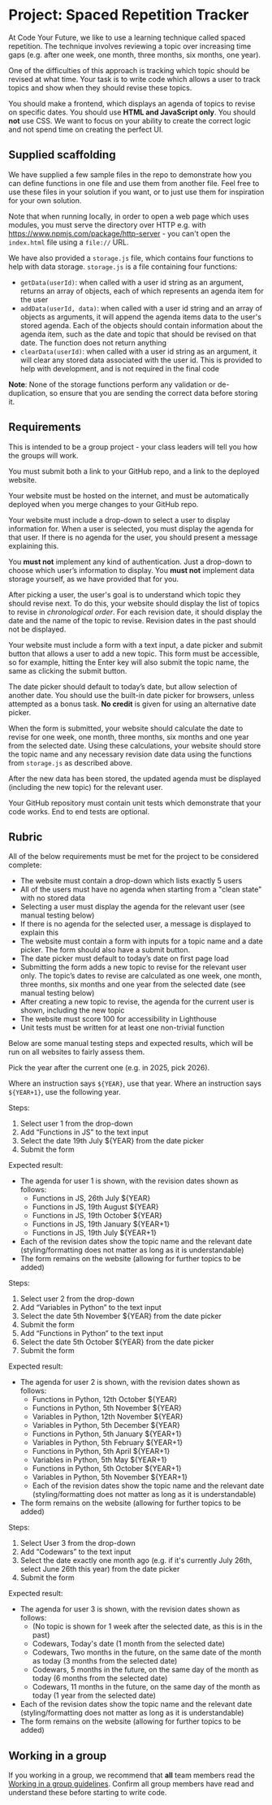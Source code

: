 # Project: Spaced Repetition Tracker

At Code Your Future, we like to use a learning technique called spaced repetition. The technique involves reviewing a topic over increasing time gaps (e.g. after one week, one month, three months, six months, one year).

One of the difficulties of this approach is tracking which topic should be revised at what time. Your task is to write code which allows a user to track topics and show when they should revise these topics.

You should make a frontend, which displays an agenda of topics to revise on specific dates. You should use **HTML and JavaScript only**. You should **not** use CSS. We want to focus on your ability to create the correct logic and not spend time on creating the perfect UI.

## Supplied scaffolding

We have supplied a few sample files in the repo to demonstrate how you can define functions in one file and use them from another file. Feel free to use these files in your solution if you want, or to just use them for inspiration for your own solution.

Note that when running locally, in order to open a web page which uses modules, you must serve the directory over HTTP e.g. with https://www.npmjs.com/package/http-server - you can't open the `index.html` file using a `file://` URL.

We have also provided a `storage.js` file, which contains four functions to help with data storage. `storage.js` is a file containing four functions:

- `getData(userId)`: when called with a user id string as an argument, returns an array of objects, each of which represents an agenda item for the user
- `addData(userId, data)`: when called with a user id string and an array of objects as arguments, it will append the agenda items data to the user's stored agenda. Each of the objects should contain information about the agenda item, such as the date and topic that should be revised on that date. The function does not return anything
- `clearData(userId)`: when called with a user id string as an argument, it will clear any stored data associated with the user id. This is provided to help with development, and is not required in the final code

**Note**: None of the storage functions perform any validation or de-duplication, so ensure that you are sending the correct data before storing it.

## Requirements

This is intended to be a group project - your class leaders will tell you how the groups will work.

You must submit both a link to your GitHub repo, and a link to the deployed website.

Your website must be hosted on the internet, and must be automatically deployed when you merge changes to your GitHub repo.

Your website must include a drop-down to select a user to display information for. When a user is selected, you must display the agenda for that user. If there is no agenda for the user, you should present a message explaining this.

You **must not** implement any kind of authentication. Just a drop-down to choose which user’s information to display. You **must not** implement data storage yourself, as we have provided that for you.

After picking a user, the user's goal is to understand which topic they should revise next. To do this, your website should display the list of topics to revise in _chronological order_. For each revision date, it should display the date and the name of the topic to revise. Revision dates in the past should not be displayed.

Your website must include a form with a text input, a date picker and submit button that allows a user to add a new topic. This form must be accessible, so for example, hitting the Enter key will also submit the topic name, the same as clicking the submit button.

The date picker should default to today’s date, but allow selection of another date. You should use the built-in date picker for browsers, unless attempted as a bonus task. **No credit** is given for using an alternative date picker.

When the form is submitted, your website should calculate the date to revise for one week, one month, three months, six months and one year from the selected date. Using these calculations, your website should store the topic name and any necessary revision date data using the functions from `storage.js` as described above.

After the new data has been stored, the updated agenda must be displayed (including the new topic) for the relevant user.

Your GitHub repository must contain unit tests which demonstrate that your code works. End to end tests are optional.

## Rubric

All of the below requirements must be met for the project to be considered complete:

- The website must contain a drop-down which lists exactly 5 users
- All of the users must have no agenda when starting from a "clean state" with no stored data
- Selecting a user must display the agenda for the relevant user (see manual testing below)
- If there is no agenda for the selected user, a message is displayed to explain this
- The website must contain a form with inputs for a topic name and a date picker. The form should also have a submit button.
- The date picker must default to today’s date on first page load
- Submitting the form adds a new topic to revise for the relevant user only. The topic’s dates to revise are calculated as one week, one month, three months, six months and one year from the selected date (see manual testing below)
- After creating a new topic to revise, the agenda for the current user is shown, including the new topic
- The website must score 100 for accessibility in Lighthouse
- Unit tests must be written for at least one non-trivial function

Below are some manual testing steps and expected results, which will be run on all websites to fairly assess them.

Pick the year after the current one (e.g. in 2025, pick 2026).

Where an instruction says `${YEAR}`, use that year. Where an instruction says `${YEAR+1}`, use the following year.

Steps:

1. Select user 1 from the drop-down
1. Add “Functions in JS” to the text input
1. Select the date 19th July ${YEAR} from the date picker
1. Submit the form

Expected result:

- The agenda for user 1 is shown, with the revision dates shown as follows:
  - Functions in JS, 26th July ${YEAR}
  - Functions in JS, 19th August ${YEAR}
  - Functions in JS, 19th October ${YEAR}
  - Functions in JS, 19th January ${YEAR+1}
  - Functions in JS, 19th July ${YEAR+1}
- Each of the revision dates show the topic name and the relevant date (styling/formatting does not matter as long as it is understandable)
- The form remains on the website (allowing for further topics to be added)

Steps:

1. Select user 2 from the drop-down
1. Add “Variables in Python” to the text input
1. Select the date 5th November ${YEAR} from the date picker
1. Submit the form
1. Add “Functions in Python” to the text input
1. Select the date 5th October ${YEAR} from the date picker
1. Submit the form

Expected result:

- The agenda for user 2 is shown, with the revision dates shown as follows:
  - Functions in Python, 12th October ${YEAR}
  - Functions in Python, 5th November ${YEAR}
  - Variables in Python, 12th November ${YEAR}
  - Variables in Python, 5th December ${YEAR}
  - Functions in Python, 5th January ${YEAR+1}
  - Variables in Python, 5th February ${YEAR+1}
  - Functions in Python, 5th April ${YEAR+1}
  - Variables in Python, 5th May ${YEAR+1}
  - Functions in Python, 5th October ${YEAR+1}
  - Variables in Python, 5th November ${YEAR+1}
  - Each of the revision dates show the topic name and the relevant date (styling/formatting does not matter as long as it is understandable)
- The form remains on the website (allowing for further topics to be added)

Steps:

1. Select User 3 from the drop-down
1. Add “Codewars” to the text input
1. Select the date exactly one month ago (e.g. if it's currently July 26th, select June 26th this year) from the date picker
1. Submit the form

Expected result:

- The agenda for user 3 is shown, with the revision dates shown as follows:
  - (No topic is shown for 1 week after the selected date, as this is in the past)
  - Codewars, Today's date (1 month from the selected date)
  - Codewars, Two months in the future, on the same date of the month as today (3 months from the selected date)
  - Codewars, 5 months in the future, on the same day of the month as today (6 months from the selected date)
  - Codewars, 11 months in the future, on the same day of the month as today (1 year from the selected date)
- Each of the revision dates show the topic name and the relevant date (styling/formatting does not matter as long as it is understandable)
- The form remains on the website (allowing for further topics to be added)

## Working in a group

If you working in a group, we recommend that **all** team members read the [Working in a group guidelines](https://github.com/CodeYourFuture/The-Piscine/blob/main/working-in-a-group.md). Confirm all group members have read and understand these before starting to write code.
